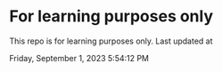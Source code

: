 # For learning purposes only
This repo is for learning purposes only.
Last updated at

Friday, September 1, 2023 5:54:12 PM


